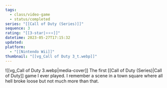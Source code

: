 ```yaml
---
tags:
  - class/video-game
  - status/completed
series: "[[Call of Duty (Series)]]"
sequence: 3
rating: "[[3-star|⭐️⭐️⭐️]]"
datetime: 2023-05-27T17:15:32
updated: 
platform:
  - "[[Nintendo Wii]]"
thumbnail: "[[vg_Call of Duty 3_t.webp]]"
---
```

![[vg_Call of Duty 3.webp|media-cover]]
The first [[Call of Duty (Series)|Call of Duty]] game I ever played. I remember a scene in a town square where all hell broke loose but not much more than that.